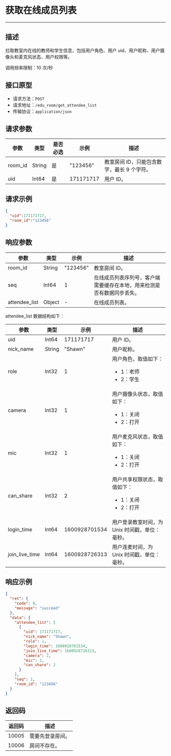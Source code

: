 # 获取在线成员列表
---
## 描述

拉取教室内在线的教师和学生信息，包括用户角色、用户 uid、用户昵称、用户摄像头和麦克风状态、用户权限等。

调用频率限制：10 次/秒

## 接口原型

* 请求方法：`POST`
* 请求地址：`/edu_room/get_attendee_list`
* 传输协议：`application/json`



## 请求参数

| 参数    | 类型   | 是否必选 | 示例      | 描述       |
| ------- | ------ | -------- | --------- | ---------- |
| room_id | String | 是       | "123456"  | 教室房间 ID，只能包含数字，最长 9 个字符。  |
| uid     | Int64  | 是       | 171171717 | 用户 ID。     |



## 请求示例

```json
{
  "uid":171171717,
  "room_id":"123456"
}
```



## 响应参数

| 参数                         | 类型   | 示例          | 描述                                                         |
| ---------------------------- | ------ | ------------- | ------------------------------------------------------------ |
| room_id                      | String | "123456"      | 教室房间 ID。                                                   |
| seq                          | Int64  | 1             | 在线成员列表序列号，客户端需要缓存在本地，用来检测是否有数据同步丢失。 |
| attendee_list                | Object     | -               | 在线成员列表。                                                 |

attendee_list 数据结构如下：

| 参数                         | 类型   | 示例          | 描述                                                         |
| ---------------------------- | ------ | ------------- | ------------------------------------------------------------ |
| uid            | Int64  | 171171717     | 用户 ID。                                                      |
| nick_name      | String | "Shawn"       | 用户昵称。                                                     |
| role           | Int32  | 1             | 用户角色，取值如下：<ul><li>1：老师</li><li>2：学生</li></ul>                                    |
| camera         | Int32  | 1             | 用户摄像头状态，取值如下：<ul><li>1：关闭</li><li>2：打开</li></ul>                                |
| mic            | Int32  | 1             | 用户麦克风状态，取值如下：<ul><li>1：关闭</li><li>2：打开</li></ul>                              |
| can_share      | Int32  | 2             | 用户共享权限状态，取值如下：<ul><li>1：关闭</li><li>2：打开</li></ul>                            |
| login_time     | Int64  | 1600928701534 | 用户登录教室时间，为 Unix 时间戳，单位：毫秒。                                         |
| join_live_time | Int64  | 1600928726313 | 用户连麦时间，为 Unix 时间戳，单位：毫秒。                                         |


## 响应示例

```json
{
  "ret": {
    "code": 0,
    "message": "succeed"
  },
  "data": {
    "attendee_list": [
      {
        "uid": 171171717,
        "nick_name": "Shawn",
        "role": 1,
        "login_time": 1600928701534,
        "join_live_time": 1600928726313,
        "camera": 2,
        "mic": 2,
        "can_share": 2
      }
    ],
    "seq": 1,
    "room_id": "123456"
  }
}
```



## 返回码

| 返回码 | 描述           |
| ------ | -------------- |
| 10005  | 需要先登录房间。 |
| 10006  | 房间不存在。     |
